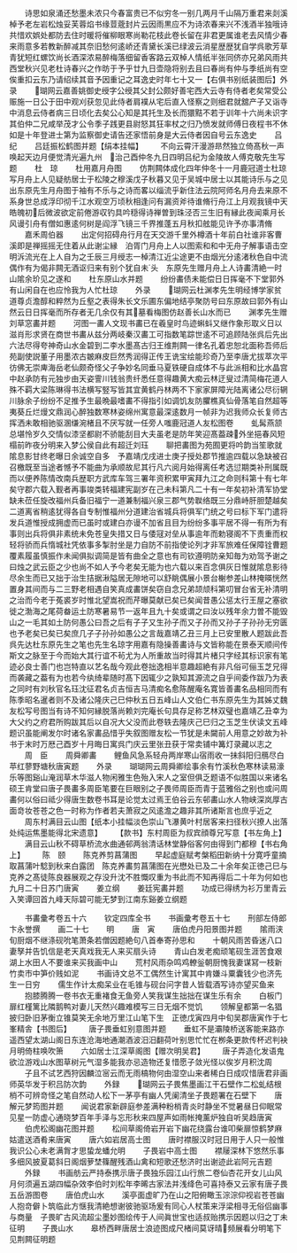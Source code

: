 <!-- { "loadSidebar": true } -->
　　诗思如泉涌还愁墨未浓只今春富贵已不似穷冬一别几两月千山隔万重君来剡溪棹予老左岩松烛妥芙蓉焰书缘荳蔲封片云因雨黒应不为诗浓春来兴不浅酒半独哦诗共惜欢娯处都防去住时暖将催柳眼寒尚勒花枝此卷长留在非君更属谁老去风情少春来雨意多若教新醉减其奈旧愁何逺峤还青黛长溪已绿波云消星歴歴犹自学呉歌芳草青犹短红螺饮尚长酒深浓易醉梅落细留香客路云双棹人情纸半张同侪亦兄弟风雨共西堂秋兴见老杜诗春兴之作昉于予乎廿九日壶隐将别去且曰春尚有仲与季纸尚有空俟重扣云东乃请绍续其音予因重记之耳逸史时年七十又一【右俱书别纸装图后】外录
　　瑚网云嘉善姚御史绶字公绶其父封公颇好善宅西大云寺有侍者老矣常受公赈施一日公于田中观刈获忽见此侍者肩襆从宅后直入怪察之则细君就舘产子又诣寺中消息云侍者病三日顷化去矣公心知是其托生及长而獧黠不若于训年十六尚未识字其伯仲二兄咸举茂才公令季子践更县尉怒其狂率杖之归乃愤发就师傅日夜程书不休如是十年登进士第为监察御史请告还家悟前身是大云侍者因自号云东逸史
　　吕　纪
　　吕廷振松鹤图并题【绢本挂幅】
　　不向云霄汗漫游昻然独立倚髙秋一声唤起天边月便觉清光遍九州　治己酉仲冬九日四明吕纪为金陵故人傅克敬先生写题
　　杜　琼
　　杜用嘉月舟图
　　仿荆闗体成化四年仲冬十一月鹿冠道士杜琼写月舟上人见疑舫居士于松陵之穆溪戊子秋暮又见于吴城中居士以其能诗乐与之见出东原先生月舟图于袖有不乐与之诗而畧以缁流乎新住法云院阿师名月舟去来原不系身世总成浮印彻千江水观空万顷秋相逢问有漏资斧待谁脩行舟江上月观我镜中天皓魄初后微波欲定前倦游収钓具吟穏得诗禅曽到珠泾否三生旧有縁此夜闻乘月长风谩引舟有僧如惠逺何树是阎浮飞镜三千界推蓬五月秋扣舷能见许予亦事清脩
　　嘉禾周伯器
　　出定何招碍舟行月在天交游千里外樽酒十年前白社谁非客曹溪即是禅摇摇无住着从此谢尘縁　泊胥门月舟上人以图索和和中无舟子解事语击空明泝流光在上人自为之壬辰三月绶志一棹清江近尘途更不由烟光分逺渚秋色自中流偶作有为偈非闗无酒讴归来有别个犹自未头　东原先生赠月舟上人诗畵清絶一时山隂余玠见之遂和
　　杜东原山水并题
　　纷纷畵债未能偿日日挥毫不下堂郭外有山闲自在也应怜我为人忙杜琼
　　外录
　　瑚网云杜渊孝先生明经博学家贫道尊贞澹醇和粹然为丘壑之表得朱长文乐圃东偏地结亭聚防号曰东原故曰郭外有山然云日日挥毫而所存者无几余仅有其墓看梅图仿赵善长山水而已
　　渊孝先生赠刘草窓畵并题
　　河图一畵人文现书畵已在羲皇时鸟迹蝌蚪又继作象形取义日以滋肖形求贤在商世书畵从兹分两岐秦汉畵工可指数笔踪世逺不可追顾陆张呉后先出六法尽得夸神奇山水金碧到二李水墨髙古归王维荆闗一律名孔着忠恕北面称吾师后苑副使説董子用墨浓古皴麻皮巨然秀润得正传王诜宝绘能珍奇乃至李唐尤拔萃次平彷佛无崇庳海岳老仙颇奇怪父子争妙名同垂马夏铁硬自成体不与此派相和比水晶宫中赵承防有元独步由天姿霅川钱翁贵纤悉任意得趣黄大痴云林迂叟过清简梅花道人殊不羁大梁陈琳得书法横写竪写皆其宜黄鹤丹林两不下家家屏障光陆离诸公尽衍辋川脉余子纷纷不足推予生最晩最嗜畵不得指引如调饥友防臞樵真仙骨落笔自然超等夷葵丘烂熳文鼎润心醉独数寒林姿绵州寓意最深逺数月一帧非为迟我师众长复师古挥洒未敢相驰驱溷缣涴楮且不厌写就一任旁人嗤鹿冠道人友松图卷
　　虬髯燕颔总堪怜岁久交情似漆坚都尉不骄能刮目大夫虽老是防年笑迎髙葢疎外坐挹春风短榻前昨夜分明来入梦公侯自此有超迁刘珏
　　聊把畵图为苑囿更将吟韵当笙歌就隂息影甘终老曝日余诚空自多　予嘉靖戊戌进士庚子授处郡节推逾四载以急缺被召召檄既至当途者憾予不能曲为承顺故尼其行凡六阅月始得离任考选愆期类补刑属既而以便养陈情改南兵歴职方武库车驾三署年资积累甲寅拜九江之命则科第十有七年矣守郡六载入觐者再事竣类转福建宪副岁在己未科第凡二十有一年矣初补清军协堂缺未莅任旋改福州兵备旧福宁一道兼制福兴泉三郡气势聫络既三分鼎峙肝胆楚越矣二道离省稍逺犹得各自专制惟福州分道建治省城兵将俱军门统之号曰标下军门遣将发兵道惟授成拥虚而已虽时或建白亦谩不加省且目为纷纷多事平居不得一有所为有事则出兵将俱非素统未免苍皇失措又日与倭冦对垒从事逾年而勅寝阁不下责重而权轻将骄而兵惰城社凭依事多掣肘坐是力自防不前指使论列才非军旅难任保障铨曹题覆素履虽慎振作未闻俱拟调简是皆有曲全之意也有司钦遵明防亲知毎为劝驾予谢之曰烛之武云臣之少也尚不如人予今老矣无能为也六载以来百念俱灰日惟就隂息影待尽余生而已又拙于治生拮据湫隘居无隙地可以舒眺偶展小景台榭参差山林掩暎恍然置身其间而与二三野老相遇自笑真成畵饼矣窃自念兄弟颉颃科第叨冒台省无补清明之治而今老于菟裘岁时惟北望嵩祝而芹曝莫献已矣已矣闻昔愚公惩太行王屋之塞欲徙之渤海之尾荷畚运土防寒暑易节一返年且九十矣或谓之曰汝以残年余力曽不能毁山之一毛其如土防何愚公曰吾之后有子子又生孙子而又子孙而又孙子子孙孙无穷匮也予老矣已矣已矣庶几子子孙孙如愚公之言哉嘉靖乙丑三月上已安里散人题跋此吾呉先达杜东原先生之笔也先生名琼字用嘉有隐操善畵诗与文皆称能在景泰天顺间传斯文之脉至于今而始大其行谊不茍尤为人所重故当时得其片楮只字经其标识家有笔迹必良士善门也岂特直以艺名哉今观此卷拙逸相半意趣超絶有非凡俗可俪玉芝兄得而袭藏之葢有为也若今纨绮辈随时髙下因辄少之孰知其源流之自乎间委作跋乃为表之同时有刘秋官名珏沈征君名贞吉恒吉马清痴名愈陈醒庵名寛皆善畵名品相同而有陈季昭名暹者则不及诸公隆庆己巳仲秋五日五峰山人文伯仁书东原先生为其姊丈魏友松写号图当有诗不知何縁脱落尚赖刘完庵长句具存足称艺林双璧也嘉靖乙丑幸为大父约之府君所购跋其后以自况大父没而此卷轶去隆庆己巳归之玉芝生伏读文五峰题识虽能阐发尔时诸名家畵品惜乎失叙图赠友松一节犹是未闚前人用意之妙故为补书于末时万厯己酉岁十月晦日寓呉门庆云里张丑获于常卖铺中篝灯录藏以志之
　　周　臣
　　周舜卿畵
　　鲤鱼风急系轻舟两岸寒山宿雨收一抺斜阳归鴈尽白苹红蓼野塘秋唐寅题
　　外录
　　瑚瑚网云周舜卿绘事余有竹溪秋色寒林读易濠乐等图谿山淹润草木华滋人物闲雅生色殆入宋人之室但俱乏题语不似胜国以来诸名硕王肯堂曰唐子畏畵多周臣笔要在巨眼别之子畏师周臣而青于蓝雅俗之别也或问周畵何以俗曰祗少得唐生数卷书耳是论觉太过焉王伯谷云东邨畵山水人物峡深岚厚古面竒妆苍苍之色一时称为作者若夫萧寂之风逺澹之趣非其所诸斯言也庶乎近之
　　周东村满目云山图【纸本小挂幅淡色崇山飞瀑黄叶村居客来扫径秋兴撩人出落处纯运焦墨能得北宋遗意】
　　【款书】东村周臣为叔宾顔尊兄写意【书左角上】
　　满目云山秋不碍草桥流水曲通邨两翁清话林堂静俗客何由得到门都穆【书右角上】
　　陈　颐
　　陈克养剪菖蒲图
　　早起虚庭赋考槃稻田新纳十分寛呼童摘取菖蒲叶騐到秋来白露团　陈克养畵剪菖蒲图在光懋处已及二十余年矣正徳己巳与克养之髙徒陈良器展观之存没升沈不胜慨叹重为书此而不知再得后二十年为何如也九月二十日苏门唐寅
　　姜立纲
　　姜廷宪畵并题
　　功成已得绣为衫万里青云入笑谭回首九峰天际碧可能无梦到江南东谿姜立纲题











　　书畵彚考卷五十六
　　钦定四库全书
　　书画彚考卷五十七
　　刑部左侍郎卞永誉撰
　　画二十七
　　明
　　唐　寅
　　唐伯虎丹阳景图并题
　　隂雨浃旬厨烟不继涤砚吮笔萧条若僧因题絶句八首奉寄孙思和
　　十朝风雨苦昏迷八口妻孥并告饥信是老天真戏我无人来买扇头诗
　　青山白发老痴顽笔砚生涯苦食艰湖上水田人不要谁来买我画中山
　　荒村风雨杂鸣鸡轑釡朝厨愧我妻谋冩一枝新竹卖市中笋价贱如泥
　　书画诗文总不工偶然生计寓其中肯嫌斗粟囊钱少也济先生一日穷
　　儒生作计太痴呆业在毛锥与砚台问字昔人皆载酒写诗亦望买鱼来
　　抱膝腾腾一卷书衣无重褚食无鱼旁人笑我谋生拙拙在谋生乐有余
　　白板门扉红槿篱比隣鹅鸭对妻儿天然兴趣难模写三日无烟不觉饥
　　领解皇都第一名猖披归卧旧茅衡立锥莫笑无余地万里江山笔下生　正徳戊寅四月中旬吴郡唐寅作于七峯精舎【书图后】
　　唐子畏垂虹别意图并题
　　垂虹不是灞陵桥送客能来路亦遥西望太湖山阁日东连沧海地通潮酒波汨汨翻荷叶别思忙忙在栁条更款传杯迟判袂月明倚柱唤吹箫
　　六如居士江深草阁图【赠次明吴君】
　　唐子弄造化发语鬼欲泣游戏山水图草树元气湿多能我亦忌造物还复惜愿子敛光怪以俟岁月积沈周
　　子且不试艺西狩因麟泣宻云而无雨槁物何由湿空山来者稀白日成叹惜唐君非画师英华发于积吕防次韵
　　外録
　　瑚网云子畏焦墨画江干石壁作二松虬结根梢不可辨竒怪之笔自然动人松下一茅亭有幽人凭阑清坐子畏题署在石壁下
　　唐解元梦筠图并题
　　闻说君家新辟庭参差满种粉梢青炎时静坐不觉暑昼日仰眠常见星一防虚心通晓梦百年手泽与忘形秋来四屋声如雨帐掩薰炉独自听吴趋唐寅
　　伯虎松阁幽花图并题
　　松间草阁倚岩开岩下幽花绕露台谁叩柴扉惊鹤梦麻姑遣送酒肴来唐寅
　　唐六如岩居高士图
　　唐时襟服汉时冠日用于人只一般惟我识公心未老满胷才思蛰龙蟠允明
　　子畏岩中高士图
　　襟屦深林下悠然乐事多细风披夏葛斜日阁烟萝埜篠醒残酒山禽和短歌还愁济时出谢迹此岩阿元吉题
　　外録
　　书画舫云严持泰携示唐子畏独乐园江山行旅二卷仙杏花开女儿山风月何须遍五湖四幅杂效李伯时刘松年李晞古家法并浅绛色可喜持泰又云家有唐子畏五岳游图卷
　　唐伯虎山水
　　溪亭面虚旷乃在山之阳俯瞰玉淙淙仰视岩苍苍幽人抱竒僻卜筑临此方惬我清絶想谢彼驰驱场爰有同心人杖策来浮梁相寻无俗侣幽事与商量　子畏旷古风流超尘墨妙图绘传于人间眞世宝也适叔贻携示因题以归之丁未征明
　　子畏山水
　　皋桥西畔唐居士浪迹图成尺楮间莫讶晴频展看分明笔下见荆闗征明题

